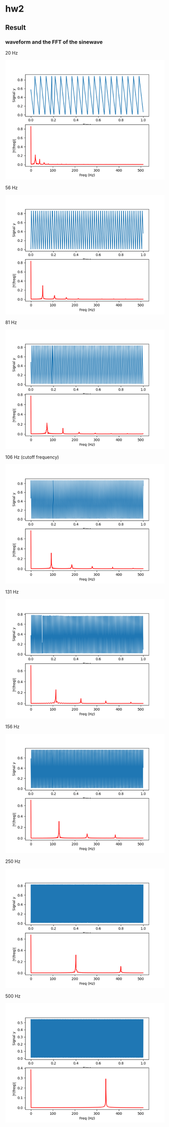 # hw2

## Result

### waveform and the FFT of the sinewave

20 Hz

  ![](20.png)

56 Hz

  ![](56.png)

81 Hz

  ![](81.png)

106 Hz (cutoff frequency)

  ![](106.png)

131 Hz

  ![](131.png)

156 Hz

  ![](156.png)

250 Hz

  ![](250.png)

500 Hz

  ![](500.png)

